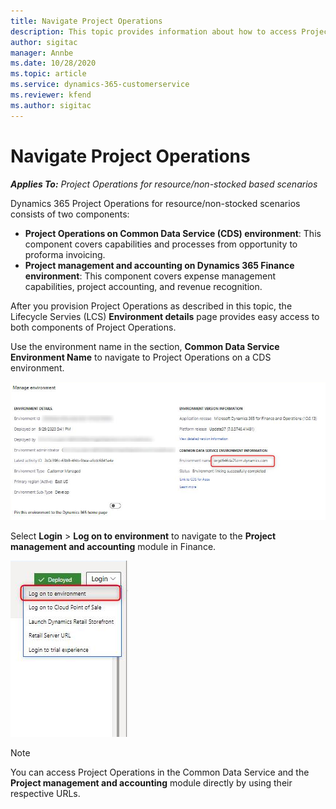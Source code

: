```yaml
---
title: Navigate Project Operations
description: This topic provides information about how to access Project Operations from Lifecycle Services.
author: sigitac
manager: Annbe
ms.date: 10/28/2020
ms.topic: article
ms.service: dynamics-365-customerservice
ms.reviewer: kfend 
ms.author: sigitac
---
```


# Navigate Project Operations

_**Applies To:** Project Operations for resource/non-stocked based scenarios_

Dynamics 365 Project Operations for resource/non-stocked scenarios consists of two components: 

 - **Project Operations on Common Data Service (CDS) environment**: This component covers capabilities and processes from opportunity to proforma invoicing. 
 - **Project management and accounting on Dynamics 365 Finance environment**: This component covers expense management capabilities, project accounting, and revenue recognition. 

After you provision Project Operations as described in this topic, the Lifecycle Servies (LCS) **Environment details** page provides easy access to both components of Project Operations.  

Use the environment name in the section, **Common Data Service Environment Name** to navigate to Project Operations on a CDS environment. 

  ![Common Data Service environment name](./media/environment-name.PNG)

Select **Login** > **Log on to environment** to navigate to the **Project management and accounting** module in Finance.  

   ![Log into Finance](./media/environment-login.PNG)

> [!NOTE]
> You can access Project Operations in the Common Data Service and the **Project management and accounting** module directly by using their respective URLs. 

